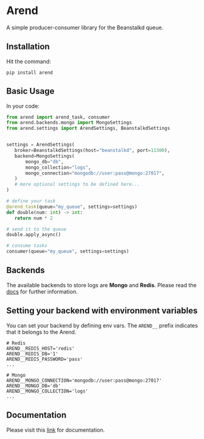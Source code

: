 Arend
========

A simple producer-consumer library for the Beanstalkd queue.

Installation
--------------
Hit the command:
```shell
pip install arend
```

Basic Usage
--------------

In your code:
 ```python
from arend import arend_task, consumer
from arend.backends.mongo import MongoSettings
from arend.settings import ArendSettings, BeanstalkdSettings


settings = ArendSettings(
    broker=BeanstalkdSettings(host="beanstalkd", port=11300),
    backend=MongoSettings(
        mongo_db="db",
        mongo_collection="logs",
        mongo_connection="mongodb://user:pass@mongo:27017",
    )
    # more optional settings to be defined here...
)

# define your task
@arend_task(queue="my_queue", settings=settings)
def double(num: int) -> int:
    return num * 2

# send it to the queue
double.apply_async()

# consume tasks
consumer(queue="my_queue", settings=settings)
```

Backends
-------------------
The available backends to store logs are **Mongo** and **Redis**.
Please read the [docs](https://arend.readthedocs.io/en/latest/) 
for further information.

Setting your backend with environment variables
--------------------------------------------------
You can set your backend by defining env vars.
The `AREND__` prefix indicates that it belongs to the Arend.
```shell
# Redis
AREND__REDIS_HOST='redis'
AREND__REDIS_DB='1'
AREND__REDIS_PASSWORD='pass'
...

# Mongo
AREND__MONGO_CONNECTION='mongodb://user:pass@mongo:27017'
AREND__MONGO_DB='db'
AREND__MONGO_COLLECTION='logs'
...
```

Documentation
--------------

Please visit this [link](https://arend.readthedocs.io/en/latest/) for documentation.
